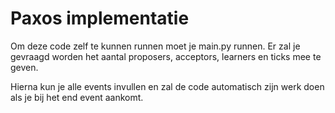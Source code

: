 # Paxos implementatie
Om deze code zelf te kunnen runnen moet je main.py runnen. Er zal je gevraagd worden het aantal proposers, acceptors, 
learners en ticks mee te geven.

Hierna kun je alle events invullen en zal de code automatisch zijn werk doen als je bij het end event aankomt.